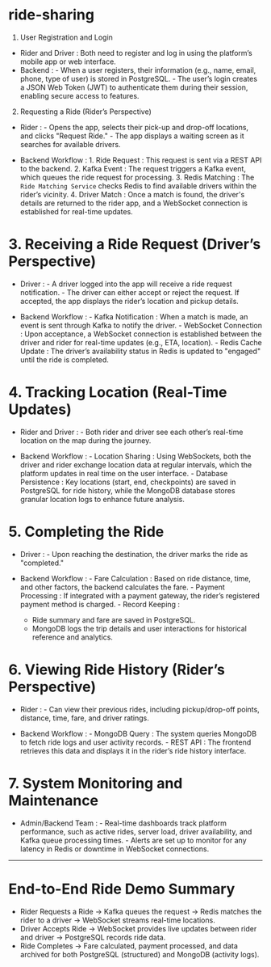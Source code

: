 # ride-sharing

 1. User Registration and Login
   -   Rider and Driver  : Both need to register and log in using the platform’s mobile app or web interface.
   -   Backend  :
     - When a user registers, their information (e.g., name, email, phone, type of user) is stored in PostgreSQL.
     - The user’s login creates a JSON Web Token (JWT) to authenticate them during their session, enabling secure access to features.

2.   Requesting a Ride (Rider’s Perspective)  
   -   Rider  : 
     - Opens the app, selects their pick-up and drop-off locations, and clicks "Request Ride."
     - The app displays a waiting screen as it searches for available drivers.
   
   -   Backend Workflow  :
     1.   Ride Request  : This request is sent via a REST API to the backend.
     2.   Kafka Event  : The request triggers a Kafka event, which queues the ride request for processing.
     3.   Redis Matching  : The `Ride Matching Service` checks Redis to find available drivers within the rider’s vicinity.
     4.   Driver Match  : Once a match is found, the driver's details are returned to the rider app, and a WebSocket connection is established for real-time updates.

  # 3.   Receiving a Ride Request (Driver’s Perspective)  
   -   Driver  :
     - A driver logged into the app will receive a ride request notification.
     - The driver can either accept or reject the request. If accepted, the app displays the rider’s location and pickup details.
   
   -   Backend Workflow  :
     -   Kafka Notification  : When a match is made, an event is sent through Kafka to notify the driver.
     -   WebSocket Connection  : Upon acceptance, a WebSocket connection is established between the driver and rider for real-time updates (e.g., ETA, location).
     -   Redis Cache Update  : The driver’s availability status in Redis is updated to "engaged" until the ride is completed.

  # 4.   Tracking Location (Real-Time Updates)  
   -   Rider and Driver  : 
     - Both rider and driver see each other’s real-time location on the map during the journey.
   
   -   Backend Workflow  :
     -   Location Sharing  : Using WebSockets, both the driver and rider exchange location data at regular intervals, which the platform updates in real time on the user interface.
     -   Database Persistence  : Key locations (start, end, checkpoints) are saved in PostgreSQL for ride history, while the MongoDB database stores granular location logs to enhance future analysis.

  # 5.   Completing the Ride  
   -   Driver  :
     - Upon reaching the destination, the driver marks the ride as "completed."
   
   -   Backend Workflow  :
     -   Fare Calculation  : Based on ride distance, time, and other factors, the backend calculates the fare.
     -   Payment Processing  : If integrated with a payment gateway, the rider’s registered payment method is charged.
     -   Record Keeping  :
       - Ride summary and fare are saved in PostgreSQL.
       - MongoDB logs the trip details and user interactions for historical reference and analytics.

  # 6.   Viewing Ride History (Rider’s Perspective)  
   -   Rider  :
     - Can view their previous rides, including pickup/drop-off points, distance, time, fare, and driver ratings.
   
   -   Backend Workflow  :
     -   MongoDB Query  : The system queries MongoDB to fetch ride logs and user activity records.
     -   REST API  : The frontend retrieves this data and displays it in the rider’s ride history interface.

  # 7.   System Monitoring and Maintenance  
   -   Admin/Backend Team  :
     - Real-time dashboards track platform performance, such as active rides, server load, driver availability, and Kafka queue processing times.
     - Alerts are set up to monitor for any latency in Redis or downtime in WebSocket connections.

---

  #   End-to-End Ride Demo Summary  
   -   Rider Requests a Ride   → Kafka queues the request → Redis matches the rider to a driver → WebSocket streams real-time locations.
   -   Driver Accepts Ride   → WebSocket provides live updates between rider and driver → PostgreSQL records ride data.
   -   Ride Completes   → Fare calculated, payment processed, and data archived for both PostgreSQL (structured) and MongoDB (activity logs).
